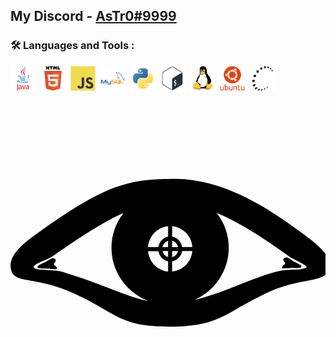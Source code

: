 My Discord - [AsTr0#9999](https://discord.com/channels/@me/548472552129953793)
---

### :hammer_and_wrench: Languages and Tools :
<div>
  <img src="https://github.com/devicons/devicon/blob/master/icons/java/java-original-wordmark.svg" title="Java" alt="Java" width="40";
  <img src="https://github.com/devicons/devicon/blob/master/icons/arduino/arduino-original-wordmark.svg" title="HTML5" alt="HTML" width="40" height="40"/>&nbsp;
  <img src="https://github.com/devicons/devicon/blob/master/icons/html5/html5-original-wordmark.svg" title="HTML5" alt="HTML" width="40" height="40"/>&nbsp;     
  <img src="https://github.com/devicons/devicon/blob/master/icons/javascript/javascript-original.svg" title="JavaScript" alt="JavaScript" width="40" height="40"/>&nbsp;
  <img src="https://github.com/devicons/devicon/blob/master/icons/mysql/mysql-original-wordmark.svg" title="MySQL"  alt="MySQL" width="40" height="40"/>&nbsp;
  <img src="https://github.com/devicons/devicon/blob/master/icons/python/python-original.svg" title="Python" alt="Python" width="40" height="40"/>&nbsp;
  <img src="https://github.com/devicons/devicon/blob/master/icons/bash/bash-original.svg" title="Bash" alt="Bash" width="40" height="40"/>&nbsp;
  <img src="https://github.com/devicons/devicon/blob/master/icons/linux/linux-original.svg" title="Linux" alt="Linux" width="40" height="40"/>&nbsp;
  <img src="https://github.com/devicons/devicon/blob/master/icons/ubuntu/ubuntu-plain-wordmark.svg" title="Ubuntu" alt="Ubuntu" width"40" height="40"/>&nbsp;
  <img src="https://github.com/devicons/devicon/blob/master/icons/ssh/ssh-original.svg" title="SSH" alt="SSH" width="40" height="40"/>&nbsp;
  <svg version="1.1" xmlns="http://www.w3.org/2000/svg" width="512px" height="512px"><path d="M450.3916626,268.2160034c2.1280212,1.4750977,4.178009,2.3008728,6.4846191,3.5538635c1.8692017,1.0170288,3.772583,1.9699097,5.6485596,2.9732056c1.4625854,0.7810669,4.1711121,2.4246216,2.5287476,4.3452454c-1.0662842,1.2506714-3.6488647,1.0548096-5.1629028,1.2667236c-2.3981934,0.333313-5.3484497,0.2061768-7.7398682,0c-2.9295654-0.2542419-5.9921875,0.4397888-8.9733582,0.4397888c-2.1520386,0-4.3200378,0.0927734-6.4490967,0.0870361c-0.767334-0.0023499-1.7339478,0.1763916-2.2585449-0.5005493c-0.5450745-0.7009583-0.1626587-1.4808655,0.2634277-2.0649109c0.5107117-0.6963806,0.9918213-1.6251221,1.6068115-2.1691589c0.5508728-0.4844666,1.2724915-0.8200073,1.8244934-1.2460632c1.344574-1.036499,1.8118286-2.1325684,0.6207581-3.4702454c-1.1842651-1.3330994-2.054718-2.2756653-2.1153564-4.1619568c-0.0766907-2.4085083,1.4534302-2.90448,3.5034485-3.4301147c3.0693665-0.7868347,2.8105469-0.2600098,5.3805542,1.2105408C446.7851562,265.7536316,449.809845,267.811615,450.3916626,268.2160034z M58.5539284,269.181427c-2.1657639,1.4179077-4.2370033,2.1898193-6.575634,3.3820496c-1.8948555,0.9677734-3.8230133,1.8702393-5.7242012,2.8242798c-1.4826241,0.7421265-4.2336006,2.3135376-2.6415596,4.27771c1.0330963,1.2780762,3.6196518,1.1499023,5.1280785,1.4006348c2.3884735,0.3962708,5.341053,0.3458557,7.7370338,0.2038269c2.9353409-0.1786194,5.9784622,0.5967102,8.9584885,0.6734009c2.1514511,0.0584106,4.3160477,0.2073669,6.4445114,0.2566223c0.7667618,0.01828,1.7287979,0.222229,2.2710876-0.440979c0.5629349-0.6860657,0.2010117-1.4762878-0.2095795-2.0706482c-0.4918594-0.7089233-0.9488907-1.6503296-1.5490036-2.2104492c-0.5382996-0.4993591-1.250061-0.8531799-1.7911758-1.2929688c-1.3170319-1.072052-1.7557602-2.1806641-0.529747-3.4863281c1.219223-1.3010864,2.1135788-2.2207642,2.2241669-4.1047058c0.1396866-2.406311-1.3038864-3.3431091-3.4130096-3.5217285c-2.7148514-0.2302246-2.6089554,0.3263855-5.3043442,1.3330994C62.2498169,266.9012146,59.1466522,268.7920837,58.5539284,269.181427z M509.5756531,286.1953735c-16.682251,19.2396545-48.3278198,9.6053467-100.5655212,34.5968323c-69.3256226,33.1664124-73.8895569,52.8950806-153.6336823,53.4586792c-82.4882965,0.5839539-84.365448-22.0686035-157.4451294-54.6315002c-57.6859169-25.7036438-89.6315689-14.1694641-96.4608459-34.303772c-9.3048563-26.4332275,27.7996559-50.8049469,48.0838966-65.0889587c92.0239563-64.8027649,132.1100922-82.2592468,203.8681946-82.1917114c77.0320892-4.3965759,151.5216217,40.8513489,207.1896515,82.1917114C480.4417114,234.9517059,522.5059814,263.137207,509.5756531,286.1953735z M258.5986633,269.6900635l-0.007843,16.3467407c17.0960999-1.4954224,30.7427063-15.3244629,32.381012-32.7666779l-16.3608093,0.0323029C273.2272034,261.733429,266.7589111,268.368103,258.5986633,269.6900635z M268.0405273,253.3155518l-9.4340515,0.0187836l-0.0046997,9.7995453C263.2240601,261.9653931,266.8554077,258.1678467,268.0405273,253.3155518z M268.1409607,246.9006958c-1.0903931-5.0137939-4.8002319-8.9546356-9.5266418-10.1550446l-0.0046997,10.1740265L268.1409607,246.9006958z M220.0357208,246.9962311l16.5375977-0.0328979c1.223114-8.4626923,7.5522156-15.1995697,15.6294708-16.707901l0.0082245-16.7958069C234.9765015,215.0875702,221.3300934,229.2734985,220.0357208,246.9962311z M252.1871185,262.9849243l0.0046997-9.6378632l-8.9759827,0.0178223C244.3733673,258.0306091,247.7999573,261.6907349,252.1871185,262.9849243z M236.6420288,253.3778076l-16.5608826,0.0328827c1.6882324,17.2826385,15.1739349,30.9964142,32.0950165,32.611618l0.0078278-16.4052429C244.2639465,268.1296692,238.0252686,261.6155701,236.6420288,253.3778076z M252.1947632,246.9324036l0.0048828-10.0460052c-4.5337982,1.3323517-8.0703888,5.1815796-9.1134033,10.0640259L252.1947632,246.9324036z M291.0035706,246.8552856c-1.3613281-17.7284088-15.0909424-31.8771515-32.3778992-33.4064178l-0.0080261,16.7396088c8.2520447,1.345459,14.7683105,8.1263885,16.0397644,16.699295L291.0035706,246.8552856z M219.6373596,332.9390869c-34.0849152-13.7493896-58.0829163-46.5567627-58.0829163-84.8591309c0-20.928299,7.1761627-40.2092743,19.2339783-55.6478577c-25.0985565,10.6452179-58.5239563,30.8515472-113.7376251,69.2116699c-8.7373466,6.0710754-35.1613998,13.1397705-28.9311485,18.9808655c4.6911888,4.3979492,29.9058342,1.1727905,48.6702003,7.0365906C153.6917419,308.5677795,183.704071,325.9089661,219.6373596,332.9390869z M445.6593018,261.86026c-51.5046082-36.9862671-86.7762146-57.9008484-115.5654602-69.2670593c11.9811096,15.4113922,19.1046143,34.6320648,19.1046143,55.4867554c0,37.0310974-22.436615,68.9168396-54.7277832,83.4197083c43.1650391-9.9398804,86.1368408-32.7883911,127.146759-44.1315002c28.0159912-7.7514954,38.9947815-1.4660339,51.3088684-7.6230774C477.892334,277.2620544,452.7990417,266.98526,445.6593018,261.86026z"/></svg>

</div>
